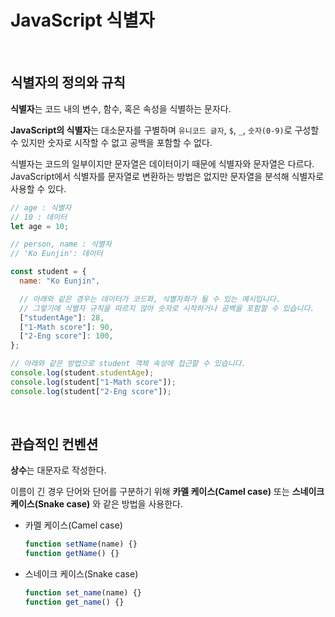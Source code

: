# JavaScript 식별자

<br />

## 식별자의 정의와 규칙

**식별자**는 코드 내의 변수, 함수, 혹은 속성을 식별하는 문자다.

**JavaScript의 식별자**는 대소문자를 구별하며 `유니코드 글자`, `$`, `_`, `숫자(0-9)`로 구성할 수 있지만 숫자로 시작할 수 없고 공백을 포함할 수 없다.

식별자는 코드의 일부이지만 문자열은 데이터이기 때문에 식별자와 문자열은 다르다. JavaScript에서 식별자를 문자열로 변환하는 방법은 없지만 문자열을 분석해 식별자로 사용할 수 있다.

```jsx
// age : 식별자
// 10 : 데이터
let age = 10;
```

```jsx
// person, name : 식별자
// 'Ko Eunjin': 데이터

const student = {
  name: "Ko Eunjin",

  // 아래와 같은 경우는 데이터가 코드화, 식별자화가 될 수 있는 예시입니다.
  // 그렇기에 식별자 규칙을 따르지 않아 숫자로 시작하거나 공백을 포함할 수 있습니다.
  ["studentAge"]: 28,
  ["1-Math score"]: 90,
  ["2-Eng score"]: 100,
};

// 아래와 같은 방법으로 student 객체 속성에 접근할 수 있습니다.
console.log(student.studentAge);
console.log(student["1-Math score"]);
console.log(student["2-Eng score"]);
```

<br />

## 관습적인 컨벤션

**상수**는 대문자로 작성한다.

이름이 긴 경우 단어와 단어를 구분하기 위해 **카멜 케이스(Camel case)** 또는 **스네이크 케이스(Snake case)** 와 같은 방법을 사용한다.

- 카멜 케이스(Camel case)
  ```jsx
  function setName(name) {}
  function getName() {}
  ```
- 스네이크 케이스(Snake case)
  ```jsx
  function set_name(name) {}
  function get_name() {}
  ```

